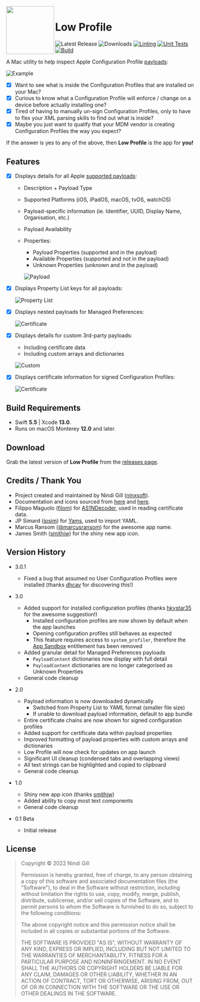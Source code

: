 <img align="left" width="128" height="128" src="Readme%20Resources/App%20Icon.png">

# Low Profile

![Latest Release](https://img.shields.io/github/v/release/ninxsoft/LowProfile?display_name=tag&label=Latest%20Release&sort=semver) ![Downloads](https://img.shields.io/github/downloads/ninxsoft/LowProfile/total?label=Downloads) [![Linting](https://github.com/ninxsoft/LowProfile/actions/workflows/linting.yml/badge.svg)](https://github.com/ninxsoft/LowProfile/actions/workflows/linting.yml) [![Unit Tests](https://github.com/ninxsoft/LowProfile/actions/workflows/unit_tests.yml/badge.svg)](https://github.com/ninxsoft/LowProfile/actions/workflows/unit_tests.yml) [![Build](https://github.com/ninxsoft/LowProfile/actions/workflows/build.yml/badge.svg)](https://github.com/ninxsoft/LowProfile/actions/workflows/build.yml)

A Mac utility to help inspect Apple Configuration Profile [payloads](https://developer.apple.com/documentation/devicemanagement/profile-specific_payload_keys):

![Example](Readme%20Resources/Example.png)

- [x] Want to see what is inside the Configuration Profiles that are installed on your Mac?
- [x] Curious to know what a Configuration Profile will enforce / change on a device before actually installing one?
- [x] Tired of having to manually un-sign Configuration Profiles, only to have to flex your XML parsing skills to find out what is inside?
- [x] Maybe you just want to qualify that your MDM vendor is creating Configuration Profiles the way you expect?

If the answer is yes to any of the above, then **Low Profile** is the app for **you!**

## Features

- [x] Displays details for all Apple [supported payloads](https://developer.apple.com/documentation/devicemanagement/profile-specific_payload_keys):

  - Description + Payload Type
  - Supported Platforms (iOS, iPadOS, macOS, tvOS, watchOS)
  - Payload-specific information (ie. Identifier, UUID, Display Name, Organisation, etc.)
  - Payload Availability
  - Properties:

    - Payload Properties (supported and in the payload)
    - Available Properties (supported and not in the payload)
    - Unknown Properties (unknown and in the payload)

    ![Payload](Readme%20Resources/Payload.png)

- [x] Displays Property List keys for all payloads:

  ![Property List](Readme%20Resources/Property%20List.png)

- [x] Displays nested payloads for Managed Preferences:

  ![Certificate](Readme%20Resources/Managed%20Preferences.png)

- [x] Displays details for custom 3rd-party payloads:

  - Including certificate data
  - Including custom arrays and dictionaries

  ![Custom](Readme%20Resources/Custom.png)

- [x] Displays certificate information for signed Configuration Profiles:

  ![Certificate](Readme%20Resources/Certificate.png)

## Build Requirements

- Swift **5.5** | Xcode **13.0**.
- Runs on macOS Monterey **12.0** and later.

## Download

Grab the latest version of **Low Profile** from the [releases page](https://github.com/ninxsoft/LowProfile/releases).

## Credits / Thank You

- Project created and maintained by Nindi Gill ([ninxsoft](https://github.com/ninxsoft)).
- Documentation and icons sourced from [here](https://developer.apple.com/documentation/devicemanagement) and [here](https://support.apple.com/en-au/guide/mdm/welcome/web).
- Filippo Maguolo ([filom](https://github.com/filom)) for [AS1NDecoder](https://github.com/filom/ASN1Decoder), used in reading certificate data.
- JP Simard ([jpsim](https://github.com/jpsim)) for [Yams](https://github.com/jpsim/Yams), used to import YAML.
- Marcus Ransom ([@marcusransom](https://twitter.com/marcusransom)) for the awesome app name.
- James Smith ([smithjw](https://github.com/smithjw)) for the shiny new app icon.

## Version History

- 3.0.1

  - Fixed a bug that assumed no User Configuration Profiles were installed (thanks [dhcav](https://github.com/dhcav) for discovering this!)

- 3.0

  - Added support for installed configuration profiles (thanks [hkystar35](https://github.com/hkystar35) for the awesome suggestion!)
    - Installed configuration profiles are now shown by default when the app launches
    - Opening configuration profiles still behaves as expected
    - This feature requires access to `system_profiler`, therefore the [App Sandbox](https://developer.apple.com/documentation/security/app_sandbox) entitlement has been removed
  - Added granular detail for Managed Preferences payloads
    - `PayloadContent` dictionaries now display with full detail
    - `PayloadContent` dictionaries are no longer categorised as Unknown Properties
  - General code cleanup

- 2.0

  - Payload information is now downloaded dynamically
    - Switched from Property List to YAML format (smaller file size)
    - If unable to download payload information, default to app bundle
  - Entire certificate chains are now shown for signed configuration profiles
  - Added support for certificate data within payload properties
  - Improved formatting of payload properties with custom arrays and dictionaries
  - Low Profile will now check for updates on app launch
  - Significant UI cleanup (condensed tabs and overlapping views)
  - All text strings can be highlighted and copied to clipboard
  - General code cleanup

- 1.0

  - Shiny new app icon (thanks [smithjw](https://github.com/smithjw))
  - Added ability to copy most text components
  - General code cleanup

- 0.1 Beta
  - Initial release

## License

> Copyright © 2022 Nindi Gill
>
> Permission is hereby granted, free of charge, to any person obtaining a copy
> of this software and associated documentation files (the "Software"), to deal
> in the Software without restriction, including without limitation the rights
> to use, copy, modify, merge, publish, distribute, sublicense, and/or sell
> copies of the Software, and to permit persons to whom the Software is
> furnished to do so, subject to the following conditions:
>
> The above copyright notice and this permission notice shall be included in all
> copies or substantial portions of the Software.
>
> THE SOFTWARE IS PROVIDED "AS IS", WITHOUT WARRANTY OF ANY KIND, EXPRESS OR
> IMPLIED, INCLUDING BUT NOT LIMITED TO THE WARRANTIES OF MERCHANTABILITY,
> FITNESS FOR A PARTICULAR PURPOSE AND NONINFRINGEMENT. IN NO EVENT SHALL THE
> AUTHORS OR COPYRIGHT HOLDERS BE LIABLE FOR ANY CLAIM, DAMAGES OR OTHER
> LIABILITY, WHETHER IN AN ACTION OF CONTRACT, TORT OR OTHERWISE, ARISING FROM,
> OUT OF OR IN CONNECTION WITH THE SOFTWARE OR THE USE OR OTHER DEALINGS IN THE
> SOFTWARE.
